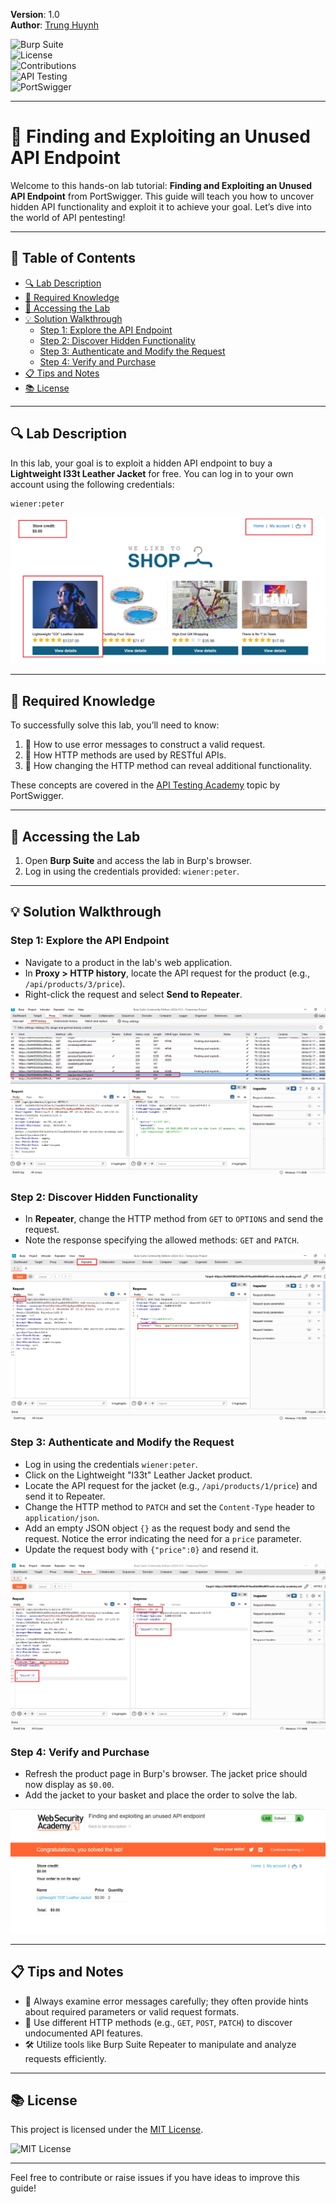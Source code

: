 **Version**: 1.0  
**Author**: [Trung Huynh](https://www.linkedin.com/in/trung-huynh-chi-pc01/)  

![Burp Suite](https://img.shields.io/badge/Tool-Burp%20Suite-orange)  
![License](https://img.shields.io/badge/License-MIT-green)  
![Contributions](https://img.shields.io/badge/Contributions-Welcome-orange)  
![API Testing](https://img.shields.io/badge/API%20Testing-Intermediate-blue)  
![PortSwigger](https://img.shields.io/badge/PortSwigger-Labs-red)  

---
# 🧪 Finding and Exploiting an Unused API Endpoint

Welcome to this hands-on lab tutorial: **Finding and Exploiting an Unused API Endpoint** from PortSwigger. This guide will teach you how to uncover hidden API functionality and exploit it to achieve your goal. Let’s dive into the world of API pentesting!

---

## 📖 Table of Contents

- [🔍 Lab Description](#lab-description)
- [🔧 Required Knowledge](#required-knowledge)
- [🔗 Accessing the Lab](#accessing-the-lab)
- [💡 Solution Walkthrough](#solution-walkthrough)
  - [Step 1: Explore the API Endpoint](#step-1-explore-the-api-endpoint)
  - [Step 2: Discover Hidden Functionality](#step-2-discover-hidden-functionality)
  - [Step 3: Authenticate and Modify the Request](#step-3-authenticate-and-modify-the-request)
  - [Step 4: Verify and Purchase](#step-4-verify-and-purchase)
- [📋 Tips and Notes](#tips-and-notes)
- [📚 License](#license)

---

## 🔍 Lab Description

In this lab, your goal is to exploit a hidden API endpoint to buy a **Lightweight l33t Leather Jacket** for free. You can log in to your own account using the following credentials:

```
wiener:peter
```

![Local Image](img/lab2/h1.png "Local Image")

---

## 🔧 Required Knowledge

To successfully solve this lab, you’ll need to know:

1. 🔹 How to use error messages to construct a valid request.
2. 🔹 How HTTP methods are used by RESTful APIs.
3. 🔹 How changing the HTTP method can reveal additional functionality.

These concepts are covered in the [API Testing Academy](https://portswigger.net/web-security/api) topic by PortSwigger.

---

## 🔗 Accessing the Lab

1. Open **Burp Suite** and access the lab in Burp's browser.
2. Log in using the credentials provided: `wiener:peter`.

---

## 💡 Solution Walkthrough

### Step 1: Explore the API Endpoint

- Navigate to a product in the lab's web application.
- In **Proxy > HTTP history**, locate the API request for the product (e.g., `/api/products/3/price`).
- Right-click the request and select **Send to Repeater**.

![Local Image](img/lab2/h2.png "Local Image")

### Step 2: Discover Hidden Functionality

- In **Repeater**, change the HTTP method from `GET` to `OPTIONS` and send the request.
- Note the response specifying the allowed methods: `GET` and `PATCH`.

![Local Image](img/lab2/h3.png "Local Image")

### Step 3: Authenticate and Modify the Request

- Log in using the credentials `wiener:peter`.
- Click on the Lightweight "l33t" Leather Jacket product.
- Locate the API request for the jacket (e.g., `/api/products/1/price`) and send it to Repeater.
- Change the HTTP method to `PATCH` and set the `Content-Type` header to `application/json`.
- Add an empty JSON object `{}` as the request body and send the request. Notice the error indicating the need for a `price` parameter.
- Update the request body with `{"price":0}` and resend it.

![Local Image](img/lab2/h4.png "Local Image")

### Step 4: Verify and Purchase

- Refresh the product page in Burp's browser. The jacket price should now display as `$0.00`.
- Add the jacket to your basket and place the order to solve the lab.

![Local Image](img/lab2/h5.png "Local Image")

---

## 📋 Tips and Notes

- 🔑 Always examine error messages carefully; they often provide hints about required parameters or valid request formats.
- 🔄 Use different HTTP methods (e.g., `GET`, `POST`, `PATCH`) to discover undocumented API features.
- 🛠️ Utilize tools like Burp Suite Repeater to manipulate and analyze requests efficiently.

---

## 📚 License

This project is licensed under the [MIT License](LICENSE).

![MIT License](https://img.shields.io/badge/MIT-License-green)

---

Feel free to contribute or raise issues if you have ideas to improve this guide!
